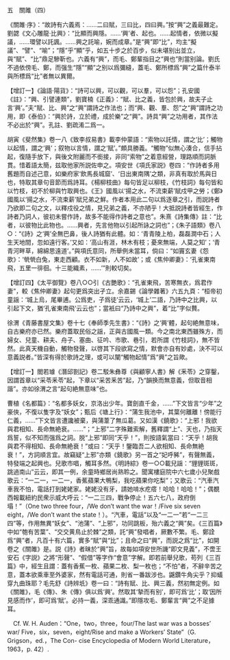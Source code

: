 五　關雎（四）

《關雎·序》：“故詩有六義焉：……二曰賦，三曰比，四曰興。”按“興”之義最難定。劉勰《文心雕龍·比興》：“比顯而興隱。……‘興’者、起也。……起情者，依微以擬議，……環譬以託諷。……興之託喻，婉而成章。”是“興”即“比”，均主“擬議”、“譬”、“喻”；“隱”乎“顯”乎，如五十步之於百步，似未堪别出並立，與“賦”、“比”鼎足驂靳也。六義有“興”，而毛、鄭輩指目之“興也”則當别論。劉氏不過依傍毛、鄭，而强生“隱”“顯”之别以爲彌縫，蓋毛、鄭所標爲“興”之篇什泰半與所標爲“比”者無以異爾。

【增訂一】《論語·陽貨》：“詩可以興，可以觀，可以羣，可以怨”；孔安國《註》：“興、引譬連類”，劉寶楠《正義》：“賦、比之義，皆包於興，故夫子止言‘興’。”夫“賦、比、興”之“興”謂詩之作法也；而“興、觀、羣、怨”之“興”謂詩之功用，即《泰伯》：“興於詩，立於禮，成於樂”之“興”。詩具“興”之功用者，其作法不必出於“興”。孔註、劉疏淆二爲一。

胡寅《斐然集》卷一八《致李叔易書》載李仲蒙語：“索物以託情，謂之‘比’；觸物以起情，謂之‘興’；叙物以言情，謂之‘賦’。”頗具勝義。“觸物”似無心湊合，信手拈起，復隨手放下，與後文附麗而不銜接，非同“索物”之着意經營，理路順而詞脈貫。惜着語太簡，兹取他家所説佐申之。項安世《項氏家説》卷四：“作詩者多用舊題而自述己意，如樂府家‘飲馬長城窟’、‘日出東南隅’之類，非真有取於馬與日也，特取其章句音節而爲詩耳。《楊柳枝曲》每句皆足以柳枝，《竹枝詞》每句皆和以竹枝，初不於柳與竹取興也。《王》國風以‘揚之水，不流束薪’賦戍甲之勞；《鄭》國風以‘揚之水，不流束薪’賦兄弟之鮮。作者本用此二句以爲逐章之引，而説詩者乃欲即二句之文，以釋戍役之情，見兄弟之義，不亦陋乎！大抵説詩者皆經生，作詩者乃詞人，彼初未嘗作詩，故多不能得作詩者之意也”。朱熹《詩集傳》註：“比者，以彼物比此物也。……興者，先言他物以引起所詠之詞也”；《朱子語類》卷八○：“《詩》之‘興’全無巴鼻，後人詩猶有此體。如：‘青青陵上柏，磊磊澗中石；人生天地間，忽如遠行客。’又如：‘高山有涯，林木有枝；憂來無端，人莫之知’；‘青青河畔草，綿綿思遠道’。”與項氏意同，所舉例未當耳，倘曰：“如竇玄妻《怨歌》：‘煢煢白兔，東走西顧。衣不如新，人不如故’；或《焦仲卿妻》：‘孔雀東南飛，五里一徘徊。十三能織素，……’”則較切矣。

【增訂四】《太平御覽》卷八○○引《古艷歌》：“孔雀東飛，苦寒無衣，爲君作妻”，較《焦仲卿妻》起句更爲突出孑立。余嘉錫《論學雜著》六五九頁：“桓帝初童謡：‘城上烏，尾畢逋。公爲吏，子爲徒’云云，‘城上’二語，乃詩中之比興，以引起下文，猶‘孔雀東南飛’云云也”；當衹曰“乃詩中之興”，着“比”字似贅。

徐渭《青藤書屋文集》卷十七《奉師季先生書》：“《詩》之‘興’體，起句絶無意味，自古樂府亦已然。樂府蓋取民俗之謡，正與古國風一類。今之南北東西雖殊方，而婦女、兒童、耕夫、舟子、塞曲、征吟、市歌、巷引，若所謂《竹枝詞》，無不皆然。此真天機自動，觸物發聲，以啓其下段欲寫之情，默會亦自有妙處，決不可以意義説者。”皆深有得於歌詩之理，或可以闡“觸物起情”爲“興”之旨歟。

【增訂一】閻若璩《潛邱劄記》卷二駁朱彝尊《與顧寧人書》解《釆苓》之穿鑿，因謂首章以“采苓釆苓”起，下章以“采苦釆苦”起，乃“韻换而無意義，但取音相諧”。亦如徐渭之言“起句絶無意味”也。

曹植《名都篇》：“名都多妖女，京洛出少年。寶劍直千金，……”下文皆言“少年”之豪俠，不復以隻字及“妖女”；甄后《塘上行》：“蒲生我池中，其葉何離離！傍能行仁義，……”下文皆言遭讒被棄，與蒲葦了無瓜葛。又如漢《鐃歌》：“上邪！我欲與君相知、長命無絶衰。……”；“上邪”二字殊難索解，舊釋謂“上”、天也，乃指天爲誓，似不知而强爲之詞。脱“上邪”即同“天乎！”，則按語氣當曰：“天乎！胡我與君不得相知、長命無絶衰！”或曰：“天乎！鑒臨吾二人欲相知、長命無絶衰！”，方詞順言宜。故竊疑“上邪”亦類《鐃歌》另一首之“妃呼豨”，有聲無義，特發端之起興也。兒歌市唱，觸耳多然。《明詩綜》卷一○○載兒謡：“貍貍斑斑，跳過南山”云云，即其一例，余童時鄉居尚熟聆之。聞寓樓庭院中六七歲小兒聚戲歌云：“一二一，一二一，香蕉蘋果大鴨梨，我吃蘋果你吃梨”；又歌云：“汽車汽車我不怕，電話打到姥姥家。姥姥没有牙，請她啃水疙瘩！哈哈！哈哈！”；偶覩西報載紐約民衆示威大呼云：“一二三四，戰争停止！五六七八，政府倒塌！”（One two three four，/We don’t want the war！/Five six seven eight，/We don’t want the state！）。“汽車，電話”以及“一二一”若“一二三四”等，作用無異“妖女”、“池蒲”、“上邪”，功同跳板，殆六義之“興”矣。《三百篇》中如“匏有苦葉”、“交交黄鳥止於棘”之類，託“興”發唱者，厥數不繁。毛、鄭詮爲“興”者，凡百十有六篇，實多“賦”與“比”；且命之曰“興”，而説之爲“比”，如開卷之《關雎》是。説《詩》者昧於“興”旨，故每如項安世所譏“即文見義”，不啻王安石《字説》之將“形聲”、“假借”等字作“會意”字解。即若前舉兒歌，苟列《三百篇》中，經生且謂：蓋有香蕉一枚、蘋果二枚、梨一枚也；“不怕”者，不辭辛苦之意，蓋本欲乘車至外婆家，然有電話可通，則省一番跋涉也。鼷鑽牛角尖乎？抑蟻穿九曲珠耶？毛先舒《詩辨坁》卷一曰：“詩有賦、比、興三義，然初無定例。如《關雎》，毛《傳》、朱《傳》俱以爲‘興’。然取其‘摯而有别’，即可爲‘比’；取‘因所見感而作’，即可爲‘賦’。必持一義，深乖通識。”即隱攻毛、鄭輩言“興”之不足據耳。











　Cf. W. H. Auden：“One，two，three，four/The last war was a bosses’ war/ Five，six，seven，eight/Rise and make a Workers’ State”（G. Grigson，ed.，The Con-
cise Encyclopedia of Modern World Literature，1963，p. 42）.